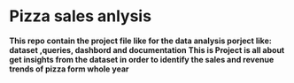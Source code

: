 # Pizza sales anlysis
**This repo contain the project file like for the data analysis porject like: dataset ,queries, dashbord and documentation**
**This is Project is all about get insights from the dataset in order to identify the sales and revenue trends of pizza form whole year**
